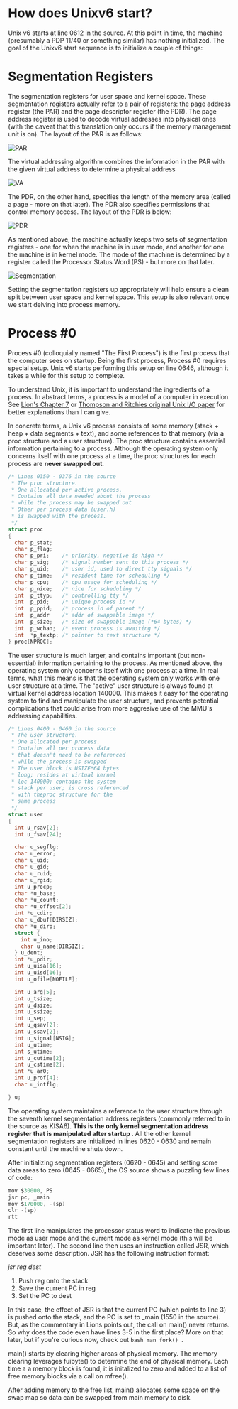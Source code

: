 <h1>How does Unixv6 start?</h1>

Unix v6 starts at line 0612 in the source. At this point in time, the machine (presumably a PDP 11/40 or something similar) has nothing initialized. The goal of the Unixv6 start
sequence is to initialize a couple of things:

<h1> Segmentation Registers </h1>

The segmentation registers for user space and kernel space. These segmentation registers actually refer 
to a pair of registers: the page address register (the PAR) and the page descriptor register (the PDR). 
The page address register is used to decode virtual addresses into physical ones (with the caveat that 
this translation only occurs if the memory management unit is on). The layout of the PAR is as follows:
        
<img src=images/PAR.png alt=PAR Bitwise Layout>

The virtual addressing algorithm combines the information in the PAR with the given virtual address
to determine a physical address

<img src=images/va_to_pa_algo.PNG alt=VA Algorithm>

The PDR, on the other hand, specifies the length of the memory area (called a page - more on that later). 
The PDR also specifies permissions that control memory access. The layout of the PDR is below:

<img src=images/PDR.PNG alt=PDR Bitwise Layout>

As mentioned above, the machine actually keeps two sets of segmentation registers - one for when the
machine is in user mode, and another for one the machine is in kernel mode. The mode of the machine
is determined by a register called the Processor Status Word (PS) - but more on that later.

<img src=images/segmentation_regs.PNG alt=Segmentation Registers>

Setting the segmentation registers up appropriately will help ensure a clean split between user space
and kernel space. This setup is also relevant once we start delving into process memory.

<h1> Process #0 </h1>

Process #0 (colloquially named "The First Process") is the first process that the computer sees on 
startup. Being the first process, Process #0 requires special setup. Unix v6 starts performing this
setup on line 0646, although it takes a while for this setup to complete. 

To understand Unix, it is important to understand the ingredients of a process. In abstract terms, a 
process is a model of a computer in execution. See <a href=pdfs/lions.pdf>Lion's Chapter 7</a> or 
<a href=pdfs/unix_io_system.pdf>Thompson and Ritchies original Unix I/O paper</a> for better 
explanations than I can give. 

In concrete terms, a Unix v6 process consists of some memory (stack + heap + data segments + text), and 
some references to that memory (via a proc structure and a user structure). The proc structure contains
essential information pertaining to a process. Although the operating system only concerns itself with
one process at a time, the proc structures for each process are <b>never swapped out</b>. 

```c
/* Lines 0350 - 0376 in the source
 * The proc structure.
 * One allocated per active process.
 * Contains all data needed about the process
 * while the process may be swapped out
 * Other per process data (user.h)
 * is swapped with the process.
 */
struct proc
{
  char p_stat;
  char p_flag;
  char p_pri;    /* priority, negative is high */
  char p_sig;    /* signal number sent to this process */
  char p_uid;    /* user id, used to direct tty signals */
  char p_time;   /* resident time for scheduling */
  char p_cpu;    /* cpu usage for scheduling */
  char p_nice;   /* nice for scheduling */
  int  p_ttyp;   /* controlling tty */
  int  p_pid;    /* unique process id */
  int  p_ppid;   /* process id of parent */
  int  p_addr    /* addr of swappable image */
  int  p_size;   /* size of swappable image (*64 bytes) */
  int  p_wchan;  /* event process is awaiting */
  int  *p_textp; /* pointer to text structure */
} proc[NPROC];
```

The user structure is much larger, and contains important (but non-essential) information pertaining to
the process. As mentioned above, the operating system only concerns itself with one process at a time.
In real terms, what this means is that the operating system only works with one user structure at a time.
The "active" user structure is always found at virtual kernel address location 140000. This makes it easy
for the operating system to find and manipulate the user structure, and prevents potential complications that
could arise from more aggresive use of the MMU's addressing capabilities. 

```c
/* Lines 0400 - 0460 in the source
 * The user structure.
 * One allocated per process.
 * Contains all per process data
 * that doesn't need to be referenced
 * while the process is swapped
 * The user block is USIZE*64 bytes
 * long; resides at virtual kernel
 * loc 140000; contains the system
 * stack per user; is cross referenced
 * with theproc structure for the
 * same process
 */ 
struct user
{
  int u_rsav[2];
  int u_fsav[24];

  char u_segflg;
  char u_error;
  char u_uid;
  char u_gid;
  char u_ruid;
  char u_rgid;
  int u_procp;
  char *u_base;
  char *u_count;
  char *u_offset[2];
  int *u_cdir;
  char u_dbuf[DIRSIZ];
  char *u_dirp;
  struct {
    int u_ino;
    char u_name[DIRSIZ];
  } u_dent;
  int *u_pdir;
  int u_uisa[16];
  int u_uisd[16];
  int u_ofile[NOFILE];

  int u_arg[5];
  int u_tsize;
  int u_dsize;
  int u_ssize;
  int u_sep;
  int u_qsav[2];
  int u_ssav[2];
  int u_signal[NSIG];
  int u_utime;
  int s_utime;
  int u_cutime[2];
  int u_cstime[2];
  int *u_ar0;
  int u_prof[4];
  char u_intflg;

} u;
```
The operating system maintains a reference to the user structure through the seventh kernel segmentation address registers
(commonly referred to in the source as KISA6). <b> This is the only kernel segmentation address register that is manipulated
after startup </b>. All the other kernel segmentation registers are initialized in lines 0620 - 0630 and remain constant until
the machine shuts down. 

After initializing segmentation registers (0620 - 0645) and setting some data areas to zero (0645 - 0665), the OS source shows
a puzzling few lines of code:

```c
mov $30000, PS
jsr pc, _main
mov $170000, -(sp)
clr -(sp)
rtt
```

The first line manipulates the processor status word to indicate the previous mode as user mode and the current mode as kernel mode
(this will be important later). The second line then uses an instruction called JSR, which deserves some description. JSR has the 
following instruction format:

<i> jsr reg dest </i>

<ol>
<li> Push reg onto the stack </li>
<li> Save the current PC in reg </li>
<li> Set the PC to dest </li>
</ol>

In this case, the effect of JSR is that the current PC (which points to line 3) is pushed onto the stack, and the PC is set to 
_main (1550 in the source). But, as the commentary in Lions points out, the call on main() never returns. So why does the
code even have lines 3-5 in the first place? More on that later, but if you're curious now, check out ```bash man fork() ```.

main() starts by clearing higher areas of physical memory. The memory clearing leverages fuibyte() to determine the end of
physical memory. Each time a a memory block is found, it is initalized to zero and added to a list of free memory blocks
via a call on mfree(). 

After adding memory to the free list, main() allocates some space on the swap map so data can be swapped from main memory
to disk. 




